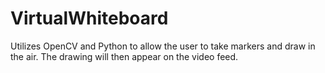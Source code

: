 # VirtualWhiteboard
Utilizes OpenCV and Python to allow the user to take markers and draw in the air. The drawing will then appear on the video feed.
